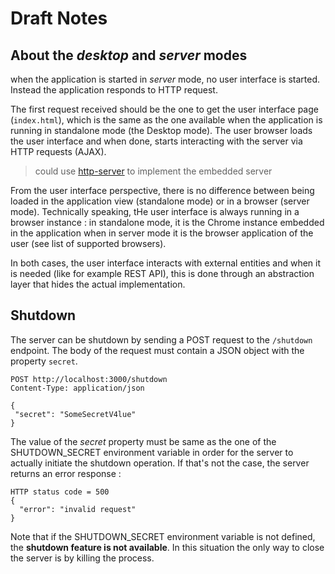 # Draft Notes

## About the *desktop* and *server* modes

when the application is started in *server* mode, no user interface is started. Instead the application responds to HTTP request.

The first request received should be the one to get the user interface page (`index.html`), which is the same as the one available when the application is running in standalone mode (the Desktop mode). The user browser loads the user interface and when done, starts interacting with the server via HTTP requests (AJAX).

> could use [http-server](https://github.com/http-party/http-server) to implement the embedded server

From the user interface perspective, there is no difference between being loaded in the application view (standalone mode) or in a browser (server mode). Technically speaking, tHe user interface is always running in a browser instance : in standalone mode, it is the Chrome instance embedded in the application when in server mode it is the browser application of the user (see list of supported browsers).

 In both cases, the user interface interacts with external entities and when it is needed (like for example REST API), this is done through an abstraction layer that hides the actual implementation. 

 ## Shutdown
 The server can be shutdown by sending a POST request to the `/shutdown` endpoint. The body of the request must contain a JSON object with the property `secret`.

 ```
 POST http://localhost:3000/shutdown
 Content-Type: application/json

{
  "secret": "SomeSecretV4lue"
}
```
The value of the *secret* property must be same as the one of the SHUTDOWN_SECRET environment variable in order for the server to actually initiate the shutdown operation. If that's not the case, the server returns an error response :

```
HTTP status code = 500
{
  "error": "invalid request"
}
```
Note that if the SHUTDOWN_SECRET environment variable is not defined, the **shutdown feature is not available**. In this situation the only way to close the server is by killing the process.
